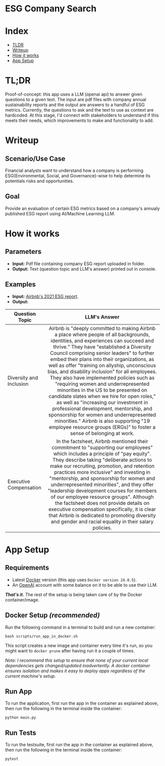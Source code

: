 # ESG Company Search

# Index
- [TLDR](#tldr)
- [Writeup](#writeup)
- [How it works](#how-it-works)
- [App Setup](#app-setup)

# TL;DR
Proof-of-concept: this app uses a LLM (openai api) to answer given questions to a given text. The input are pdf files with company annual sustainability reports and the output are answers to a handful of ESG metrics. Currently, the questions to ask and the text to use as context are hardcoded. 
At this stage, I'd connect with stakeholders to understand if this meets their needs,
which improvements to make and functionality to add. 

# Writeup

## Scenario/Use Case
Financial analysts want to understand how a company is performing ESG(Environmental, Social, and Governance)-wise to help determine its potentials risks and opportunities.

## Goal
Provide an evaluation of certain ESG metrics based on a company's annualy published ESG report using AI/Machine Learning LLM.

# How it works

## Parameters
- **Input:** Pdf file containing company ESG report uploaded in folder.
- **Output:** Text (question topic and LLM's answer) printed out in console.

## Examples
- **Input:** [Airbnb's 2021 ESG report](https://s26.q4cdn.com/656283129/files/doc_downloads/governance_doc_updated/Airbnb-ESG-Factsheet-(Final).pdf).
- **Output:**
  
| Question Topic        | LLM's Answer |
| ------------- |:-------------:| 
| Diversity and Inclusion     | Airbnb is "deeply committed to making Airbnb a place where people of all backgrounds, identities, and experiences can succeed and thrive." They have "established a Diversity Council comprising senior leaders" to further embed their plans into their organizations, as well as offer "training on allyship, unconscious bias, and disability inclusion" for all employees. They also have implemented policies such as "requiring women and underrepresented minorities in the US to be presented on candidate slates when we hire for open roles," as well as "increasing our investment in professional development, mentorship, and sponsorship for women and underrepresented minorities." Airbnb is also supporting "19 employee resource groups (ERGs)" to foster a sense of belonging at work.      |
| Executive Compensation     | In the factsheet, Airbnb mentioned their commitment to "supporting our employees" which includes a principle of "pay equity". They describe taking "deliberate actions to make our recruiting, promotion, and retention practices more inclusive" and investing in "mentorship, and sponsorship for women and underrepresented minorities", and they offer "leadership development courses for members of our employee resource groups". Although the factsheet does not provide details on executive compensation specifically, it is clear that Airbnb is dedicated to promoting diversity and gender and racial equality in their salary policies.  |


# App Setup

## Requirements
- Latest [Docker](https://www.docker.com/) version (this app uses `Docker version 24.0.5`).
- An [OpenAI](https://platform.openai.com/) account with some balance on it to be able to use their LLM.

***That's it.*** The rest of the setup is being taken care of by the Docker container/image.


## Docker Setup *(recommended)*
Run the following command in a terminal to build and run a new container:
```
bash scripts/run_app_in_docker.sh
```
This script creates a new image and container every time it's run, 
so you might want to `docker prune` after having run it a couple of times.

*Note: I recommend this setup to ensure that none of your current local dependencies
gets changed/updated inadvertently. A docker container ensures isolation and makes it easy to 
deploy apps regardless of the current machine's setup.*

## Run App
To run the application, first run the app in the container as explained above, 
then run the following in the terminal inside the container:
```
python main.py
```

## Run Tests
To run the testsuite, first run the app in the container as explained above,
then run the following in the terminal inside the container:
```
pytest
```
